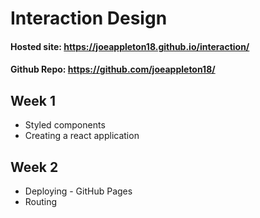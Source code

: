 # Interaction Design

#### Hosted site: https://joeappleton18.github.io/interaction/

#### Github Repo: https://github.com/joeappleton18/

## Week 1

- Styled components
- Creating a react application

## Week 2

- Deploying - GitHub Pages
- Routing
